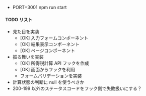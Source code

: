 - PORT=3001 npm run start

#### TODO リスト

- 見た目を実装
  - [OK] 入力フォームコンポーネント
  - [OK] 結果表示コンポーネント
  - [OK] ページコンポーネント
- 振る舞いを実装
  - [OK] 所得税計算 API フックを作成
  - [OK] 画面からフックを利用
  - フォームバリデーションを実装
- 計算状態の判断に null を使うべきか
- 200-199 以外のステータスコードをフック側で失敗扱いにする？
